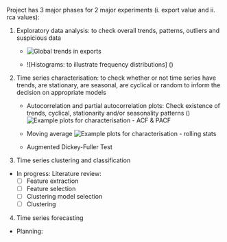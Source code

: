 
Project has 3 major phases for 2 major experiments (i. export value and ii. rca values):
1. Exploratory data analysis: to check overall trends, patterns, outliers and suspicious data
 	- ![Global trends in exports](https://github.com/wgova/time_series_trade/blob/master/images/engine_parts/rca_tests/Exports%20for%20engine_parts.png)
	
	- ![Histograms: to illustrate frequency distributions] ()
 
2. Time series characterisation: to check whether or not time series have trends, are stationary, are seasonal, are cyclical or random to inform the decision on appropriate models 
	
	- Autocorrelation and partial autocorrelation plots:
	Check existence of trends, cyclical, stationarity and/or seasonality patterns ()
![Example plots for characterisation - ACF & PACF](https://github.com/wgova/time_series_trade/blob/master/images/engine_parts/rca_tests/acf_pacf/South%20Africa_ACF_PACF.png)

	- Moving average
![Example plots for characterisation - rolling stats](https://github.com/wgova/time_series_trade/blob/master/images/engine_parts/rca_tests/rolling_stats/South%20Africa_Rolling_Stats.png)
	-  Augmented Dickey-Fuller Test


3. Time series clustering and classification
 - In progress: Literature review:
 	- [ ] Feature extraction
	- [ ] Feature selection
	- [ ] Clustering model selection
	- [ ] Clustering

4. Time series forecasting
 - Planning: 
